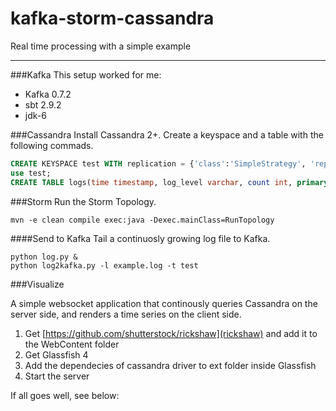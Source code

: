 kafka-storm-cassandra
=====================

Real time processing with a simple example

---------------------

###Kafka
This setup worked for me:

* Kafka 0.7.2
* sbt 2.9.2
* jdk-6

###Cassandra
Install Cassandra 2+. Create a keyspace and a table with the following commads.
```sql
CREATE KEYSPACE test WITH replication = {'class':'SimpleStrategy', 'replication_factor':1};
use test;
CREATE TABLE logs(time timestamp, log_level varchar, count int, primary key(log_level, time));
```

###Storm
Run the Storm Topology.
```
mvn -e clean compile exec:java -Dexec.mainClass=RunTopology
```

####Send to Kafka
Tail a continuosly growing log file to Kafka. 
```
python log.py &
python log2kafka.py -l example.log -t test
```

###Visualize

A simple websocket application that continously queries Cassandra on the server side, and renders a time series on the client side.

1. Get [https://github.com/shutterstock/rickshaw](rickshaw) and add it to the WebContent folder
2. Get Glassfish 4
3. Add the dependecies of cassandra driver to ext folder inside Glassfish
4. Start the server

If all goes well, see below:


